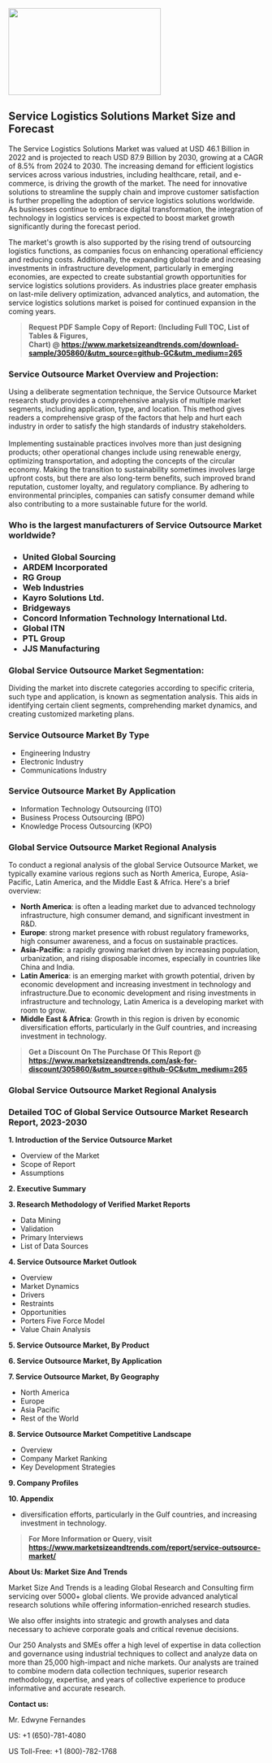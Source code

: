 <p><img class="alignnone size-medium wp-image-20088" src="https://ffe5etoiles.com/wp-content/uploads/2024/12/MST1-300x171.png" alt="" width="300" height="171" /></p><h2>Service Logistics Solutions Market Size and Forecast</h2><p>The Service Logistics Solutions Market was valued at USD 46.1 Billion in 2022 and is projected to reach USD 87.9 Billion by 2030, growing at a CAGR of 8.5% from 2024 to 2030. The increasing demand for efficient logistics services across various industries, including healthcare, retail, and e-commerce, is driving the growth of the market. The need for innovative solutions to streamline the supply chain and improve customer satisfaction is further propelling the adoption of service logistics solutions worldwide. As businesses continue to embrace digital transformation, the integration of technology in logistics services is expected to boost market growth significantly during the forecast period.</p><p>The market's growth is also supported by the rising trend of outsourcing logistics functions, as companies focus on enhancing operational efficiency and reducing costs. Additionally, the expanding global trade and increasing investments in infrastructure development, particularly in emerging economies, are expected to create substantial growth opportunities for service logistics solutions providers. As industries place greater emphasis on last-mile delivery optimization, advanced analytics, and automation, the service logistics solutions market is poised for continued expansion in the coming years.</p></p><blockquote id="" class=""><strong>Request PDF Sample Copy of Report: (Including Full TOC, List of Tables &amp; Figures, Chart)&nbsp;@&nbsp;<strong><a href="https://www.marketsizeandtrends.com/download-sample/305860/&utm_source=github-GC&utm_medium=265" target="_blank">https://www.marketsizeandtrends.com/download-sample/305860/&utm_source=github-GC&utm_medium=265</a></strong></strong></blockquote><h3 id="" class="">Service Outsource Market&nbsp;Overview and Projection:</h3><p id="" class="">Using a deliberate segmentation technique, the Service Outsource Market research study provides a comprehensive analysis of multiple market segments, including application, type, and location. This method gives readers a comprehensive grasp of the factors that help and hurt each industry in order to satisfy the high standards of industry stakeholders. <br /> <br />Implementing sustainable practices involves more than just designing products; other operational changes include using renewable energy, optimizing transportation, and adopting the concepts of the circular economy. Making the transition to sustainability sometimes involves large upfront costs, but there are also long-term benefits, such improved brand reputation, customer loyalty, and regulatory compliance. By adhering to environmental principles, companies can satisfy consumer demand while also contributing to a more sustainable future for the world.</p><h3 id="" class="">Who is the largest manufacturers of&nbsp;Service Outsource Market worldwide?</h3><h3 class=""><p><ul><li>United Global Sourcing </li><li> ARDEM Incorporated </li><li> RG Group </li><li> Web Industries </li><li> Kayro Solutions Ltd. </li><li> Bridgeways </li><li> Concord Information Technology International Ltd. </li><li> Global ITN </li><li> PTL Group </li><li> JJS Manufacturing</li></ul></p></h3><h3 id="" class="">Global&nbsp;Service Outsource Market Segmentation:</h3><p id="" class="">Dividing the market into discrete categories according to specific criteria, such type and application, is known as segmentation analysis. This aids in identifying certain client segments, comprehending market dynamics, and creating customized marketing plans.</p><h3 id="" class="">Service Outsource Market&nbsp;By Type</h3><p><p><ul><li>Engineering Industry</li><li> Electronic Industry</li><li> Communications Industry</p></li></ul></p></p><h3 id="" class="">Service Outsource Market&nbsp;By Application</h3><p class=""><p><ul><li>Information Technology Outsourcing (ITO)</li><li> Business Process Outsourcing (BPO)</li><li> Knowledge Process Outsourcing (KPO)</li></ul></p></p><h3 id="" class="">Global Service Outsource Market Regional Analysis</h3><p id="" class="">To conduct a regional analysis of the global Service Outsource Market, we typically examine various regions such as North America, Europe, Asia-Pacific, Latin America, and the Middle East &amp; Africa. Here's a brief overview:</p><ul><li><strong>North America</strong>: is often a leading market due to advanced technology infrastructure, high consumer demand, and significant investment in R&amp;D.</li><li><strong>Europe</strong>: strong market presence with robust regulatory frameworks, high consumer awareness, and a focus on sustainable practices.</li><li><strong>Asia-Pacific</strong>: a rapidly growing market driven by increasing population, urbanization, and rising disposable incomes, especially in countries like China and India.</li><li><strong>Latin America</strong>: is an emerging market with growth potential, driven by economic development and increasing investment in technology and infrastructure.Due to economic development and rising investments in infrastructure and technology, Latin America is a developing market with room to grow.</li><li><strong>Middle East &amp; Africa</strong>: Growth in this region is driven by economic diversification efforts, particularly in the Gulf countries, and increasing investment in technology.</li></ul><blockquote id="" class=""><strong>Get a Discount On The Purchase Of This Report @ <strong><a href="https://www.marketsizeandtrends.com/ask-for-discount/305860/&utm_source=github-GC&utm_medium=265" target="_blank">https://www.marketsizeandtrends.com/ask-for-discount/305860/&utm_source=github-GC&utm_medium=265</a></strong></strong></blockquote><h3 id="" class="">Global Service Outsource Market Regional Analysis</h3><h3 id="" class="">Detailed TOC of Global Service Outsource Market Research Report, 2023-2030</h3><p id="" class=""><strong>1. Introduction of the Service Outsource Market</strong></p><ul><li>Overview of the Market</li><li>Scope of Report</li><li>Assumptions</li></ul><p id="" class=""><strong>2. Executive Summary</strong></p><p id="" class=""><strong>3. Research Methodology of Verified Market Reports</strong></p><ul><li>Data Mining</li><li>Validation</li><li>Primary Interviews</li><li>List of Data Sources</li></ul><p id="" class=""><strong>4. Service Outsource Market Outlook</strong></p><ul><li>Overview</li><li>Market Dynamics</li><li>Drivers</li><li>Restraints</li><li>Opportunities</li><li>Porters Five Force Model</li><li>Value Chain Analysis</li></ul><p id="" class=""><strong>5. Service Outsource Market, By Product</strong></p><p id="" class=""><strong>6. Service Outsource Market, By Application</strong></p><p id="" class=""><strong>7. Service Outsource Market, By Geography</strong></p><ul><li>North America</li><li>Europe</li><li>Asia Pacific</li><li>Rest of the World</li></ul><p id="" class=""><strong>8. Service Outsource Market Competitive Landscape</strong></p><ul><li>Overview</li><li>Company Market Ranking</li><li>Key Development Strategies</li></ul><p id="" class=""><strong>9. Company Profiles</strong></p><p id="" class=""><strong>10. Appendix</strong></p><ul><li>diversification efforts, particularly in the Gulf countries, and increasing investment in technology.</li></ul><blockquote id="" class=""><strong>For More Information or Query, visit <strong><strong><a href="https://www.marketsizeandtrends.com/report/service-outsource-market/" target="_blank">https://www.marketsizeandtrends.com/report/service-outsource-market/</a></strong></strong></strong></blockquote><p id="" class=""><strong>About Us: Market Size And Trends</strong></p><p id="" class="">Market Size And Trends is a leading Global Research and Consulting firm servicing over 5000+ global clients. We provide advanced analytical research solutions while offering information-enriched research studies.</p><p id="" class="">We also offer insights into strategic and growth analyses and data necessary to achieve corporate goals and critical revenue decisions.</p><p id="" class="">Our 250 Analysts and SMEs offer a high level of expertise in data collection and governance using industrial techniques to collect and analyze data on more than 25,000 high-impact and niche markets. Our analysts are trained to combine modern data collection techniques, superior research methodology, expertise, and years of collective experience to produce informative and accurate research.</p><p id="" class=""><strong>Contact us:</strong></p><p id="" class="">Mr. Edwyne Fernandes</p><p id="" class="">US: +1 (650)-781-4080</p><p id="" class="">US Toll-Free: +1 (800)-782-1768</p>
